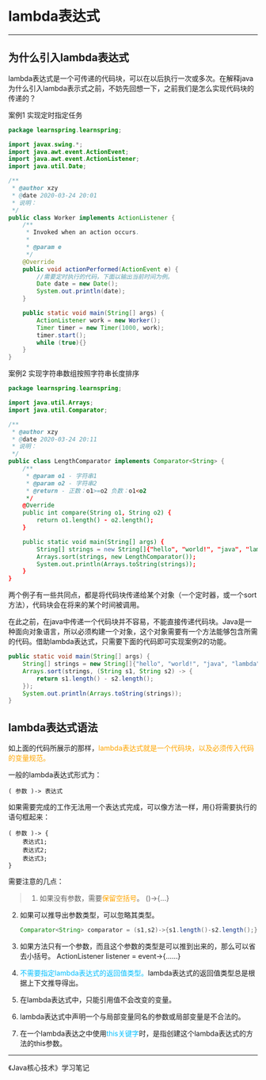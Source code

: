 # lambda表达式

---

## 为什么引入lambda表达式

lambda表达式是一个可传递的代码块，可以在以后执行一次或多次。在解释java为什么引入lambda表示式之前，不妨先回想一下，之前我们是怎么实现代码块的传递的？

案例1 实现定时指定任务

```java
package learnspring.learnspring;

import javax.swing.*;
import java.awt.event.ActionEvent;
import java.awt.event.ActionListener;
import java.util.Date;

/**
 * @author xzy
 * @date 2020-03-24 20:01
 * 说明：
 */
public class Worker implements ActionListener {
    /**
     * Invoked when an action occurs.
     *
     * @param e
     */
    @Override
    public void actionPerformed(ActionEvent e) {
        //需要定时执行的代码，下面以输出当前时间为例。
        Date date = new Date();
        System.out.println(date);
    }

    public static void main(String[] args) {
        ActionListener work = new Worker();
        Timer timer = new Timer(1000, work);
        timer.start();
        while (true){}
    }
}
```

案例2 实现字符串数组按照字符串长度排序

```java
package learnspring.learnspring;

import java.util.Arrays;
import java.util.Comparator;

/**
 * @author xzy
 * @date 2020-03-24 20:11
 * 说明：
 */
public class LengthComparator implements Comparator<String> {
    /**
     * @param o1 - 字符串1
     * @param o2 - 字符串2
     * @return - 正数：o1>=o2 负数：o1<o2
     */
    @Override
    public int compare(String o1, String o2) {
        return o1.length() - o2.length();
    }

    public static void main(String[] args) {
        String[] strings = new String[]{"hello", "world!", "java", "lambda"};
        Arrays.sort(strings, new LengthComparator());
        System.out.println(Arrays.toString(strings));
    }
}
```

两个例子有一些共同点，都是将代码块传递给某个对象（一个定时器，或一个sort方法），代码块会在将来的某个时间被调用。

在此之前，在java中传递一个代码块并不容易，不能直接传递代码块。Java是一种面向对象语言，所以必须构建一个对象，这个对象需要有一个方法能够包含所需的代码。借助lambda表达式，只需要下面的代码即可实现案例2的功能。

```java
public static void main(String[] args) {
    String[] strings = new String[]{"hello", "world!", "java", "lambda"};
    Arrays.sort(strings, (String s1, String s2) -> {
        return s1.length() - s2.length();
    });
    System.out.println(Arrays.toString(strings));
}
```

## lambda表达式语法

如上面的代码所展示的那样，<font color = orange>lambda表达式就是一个代码块，以及必须传入代码的变量规范。</font>

一般的lambda表达式形式为：

```
( 参数 )-> 表达式
```

如果需要完成的工作无法用一个表达式完成，可以像方法一样，用{}将需要执行的语句框起来：

```
( 参数 )-> {
    表达式1;
    表达式2;
    表达式3;
}
```

需要注意的几点：
  >1. 如果没有参数，需要<font color = orange>保留空括号</font>。
      ()->{...}

  2. 如果可以推导出参数类型，可以忽略其类型。
     
      ```java
      Comparator<String> comparator = (s1,s2)->{s1.length()-s2.length();}
      ```
      
  3. 如果方法只有一个参数，而且这个参数的类型是可以推到出来的，那么可以省去小括号。
      ActionListener listener = event->{......}
      
  4. <font color = #00BFFF>不需要指定lambda表达式的返回值类型。</font>lambda表达式的返回值类型总是根据上下文推导得出。
  
  5. 在lambda表达式中，只能引用值不会改变的变量。
  
  6. lambda表达式中声明一个与局部变量同名的参数或局部变量是不合法的。
  
  7. 在一个lambda表达之中使用<font color = #00BFFF>this关键字</font>时，是指创建这个lambda表达式的方法的this参数。

---

《Java核心技术》学习笔记